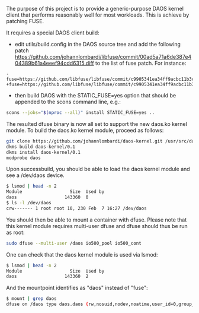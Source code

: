 The purpose of this project is to provide a generic-purpose DAOS kernel client
that performs reasonably well for most workloads. This is achieve by patching
FUSE.

It requires a special DAOS client build:

- edit utils/build.config in the DAOS source tree and add the following patch
https://github.com/johannlombardi/libfuse/commit/00ad5a71a6de387e404389b61a4eeef94cdd6315.diff
to the list of fuse patch. For instance:

```
-fuse=https://github.com/libfuse/libfuse/commit/c9905341ea34ff9acbc11b3c53ba8bcea35eeed8.diff
+fuse=https://github.com/libfuse/libfuse/commit/c9905341ea34ff9acbc11b3c53ba8bcea35eeed8.diff,https://github.com/johannlombardi/libfuse/commit/00ad5a71a6de387e404389b61a4eeef94cdd6315.diff
```

- then build DAOS with the STATIC_FUSE=yes option that should be appended to
the scons command line, e.g.:

```bash
scons --jobs="$(nproc --all)" install STATIC_FUSE=yes ..
```

The resulted dfuse binary is now all set to support the new daos.ko kernel module.
To build the daos.ko kernel module, proceed as follows:

```bash
git clone https://github.com/johannlombardi/daos-kernel.git /usr/src/daos-kernel-0.1
dkms build daos-kernel/0.1
dkms install daos-kernel/0.1
modprobe daos
```

Upon successbuild, you should be able to load the daos kernel module and see a
/dev/daos device.

```bash
$ lsmod | head -n 2
Module                  Size  Used by
daos                  143360  0
$ ls -l /dev/daos
crw------- 1 root root 10, 230 Feb  7 16:27 /dev/daos
```

You should then be able to mount a container with dfuse. Please note that this
kernel module requires multi-user dfuse and dfuse should thus be run as root:

```bash
sudo dfuse --multi-user /daos io500_pool io500_cont
```

One can check that the daos kernel module is used via lsmod:

```bash
$ lsmod | head -n 2
Module                  Size  Used by
daos                  143360  2
```

And the mountpoint identifies as "daos" instead of "fuse":

```bash
$ mount | grep daos
dfuse on /daos type daos.daos (rw,nosuid,nodev,noatime,user_id=0,group_id=0,default_permissions,allow_other)
```
